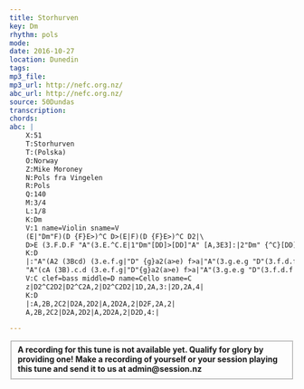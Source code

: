 ```yaml
---
title: Storhurven
key: Dm
rhythm: pols
mode:
date: 2016-10-27
location: Dunedin
tags:
mp3_file:
mp3_url: http://nefc.org.nz/
abc_url: http://nefc.org.nz/
source: 50Dundas
transcription:
chords: 
abc: |
    X:51
    T:Storhurven
    T:(Polska)
    O:Norway
    Z:Mike Moroney
    N:Pols fra Vingelen
    R:Pols
    Q:140
    M:3/4
    L:1/8
    K:Dm
    V:1 name=Violin sname=V
    (E|"Dm"F)(D {F}E>)^C D>(E|F)(D {F}E>)^C D2|\
    D>E (3.F.D.F "A"(3.E.^C.E|1"Dm"[DD]>[DD]"A" [A,3E3]:|2"Dm" {^C}[DD]2 [D4D4]|
    K:D
    |:"A"(A2 (3Bcd) (3.e.f.g|"D" {g}a2(a>e) f>a|"A"(3.g.e.g "D"(3.f.d.f "A"e>c|"D" (df) ed"A" c2|
    "A"(cA (3B).c.d (3.e.f.g|"D"{g}a2(a>e) f>a|"A"(3.g.e.g "D"(3.f.d.f "A"e>c|"D" (c<d) [D4d4]:|
    V:C clef=bass middle=D name=Cello sname=C
    z|D2^C2D2|D2^C2A,2|D2^C2D2|1D,2A,3:|2D,2A,4|
    K:D
    |:A,2B,2C2|D2A,2D2|A,2D2A,2|D2F,2A,2|
    A,2B,2C2|D2A,2D2|A,2D2A,2|D2D,4:|

---
```

<fieldset><strong>A recording for this tune is not available yet. Qualify for glory by providing one!
Make a recording of yourself or your session playing this tune and send it to us at admin@session.nz</strong></fieldset><br />
